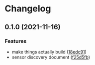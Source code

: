 # Changelog

## 0.1.0 (2021-11-16)


### Features

* make things actually build ([18edc91](https://www.github.com/YoloDev/hass-rs/commit/18edc9160f43ed88d88b88938a74e14e1ac30cd2))
* sensor discovery document ([f25d5fb](https://www.github.com/YoloDev/hass-rs/commit/f25d5fb217fe3e3b9029f0ac62d4fcbb395728c9))
